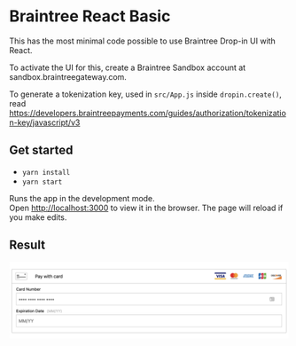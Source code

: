 # Braintree React Basic
This has the most minimal code possible to use Braintree Drop-in UI with React. 

To activate the UI for this, create a Braintree Sandbox account at sandbox.braintreegateway.com.

To generate a tokenization key, used in `src/App.js` inside `dropin.create()`, read https://developers.braintreepayments.com/guides/authorization/tokenization-key/javascript/v3

## Get started
- `yarn install`
- `yarn start`

Runs the app in the development mode.<br>
Open [http://localhost:3000](http://localhost:3000) to view it in the browser.
The page will reload if you make edits.<br>

## Result
![Pic](https://github.com/serverless-guru/braintree-drop-in-ui-basic-react/blob/master/Braintree_mini_repo.png)
